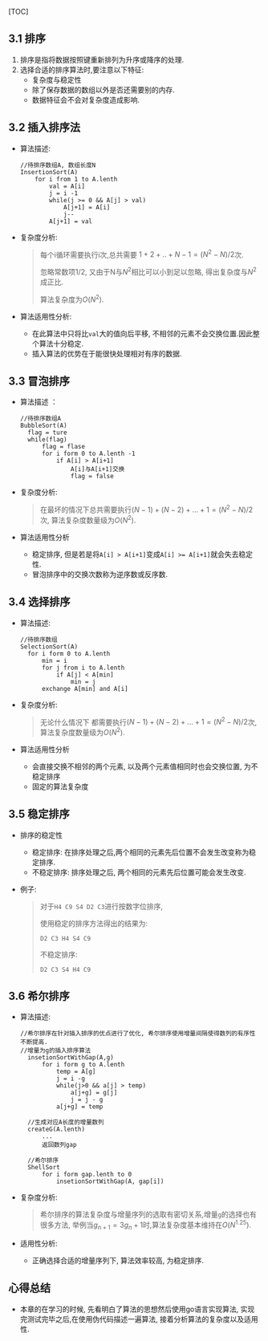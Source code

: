 [TOC]

## 3.1 排序

1. 排序是指将数据按照键重新排列为升序或降序的处理.
2. 选择合适的排序算法时,要注意以下特征:
   * 复杂度与稳定性
   * 除了保存数据的数组以外是否还需要别的内存.
   * 数据特征会不会对复杂度造成影响.



## 3.2 插入排序法

* 算法描述:

    ```
    //待排序数组A, 数组长度N
    InsertionSort(A)
        for i from 1 to A.lenth
            val = A[i]
            j = i -1
            while(j >= 0 && A[j] > val)
                A[j+1] = A[i]
                j--
            A[j+1] = val 
    ```



* 复杂度分析:

  > 每个i循环需要执行i次,总共需要 $1+2+..+N-1=(N^2-N)/2$次.
  >
  > 忽略常数项1/2, 又由于N与$N^2$相比可以小到足以忽略, 得出复杂度与$N^2$成正比.
  >
  > 算法复杂度为$O(N^2)$.




* 算法适用性分析:

  * 在此算法中只将比`val`大的值向后平移, 不相邻的元素不会交换位置.因此整个算法十分稳定.
  * 插入算法的优势在于能很快处理相对有序的数据.



## 3.3 冒泡排序

* 算法描述 ：

  ```
  //待排序数组A
  BubbleSort(A)
  	flag = ture
  	while(flag)
  		flag = flase
  		for i form 0 to A.lenth -1
  			if A[i] > A[i+1]
  				A[i]与A[i+1]交换
  				flag = false
  ```

* 复杂度分析:

  > 在最坏的情况下总共需要执行$(N-1)+(N-2)+...+1= (N^2-N)/2$次, 算法复杂度数量级为$O(N^2)$.
  
* 算法适用性分析

  * 稳定排序, 但是若是将`A[i] > A[i+1]`变成`A[i] >= A[i+1]`就会失去稳定性.
  * 冒泡排序中的交换次数称为逆序数或反序数.



## 3.4 选择排序

* 算法描述:

  ```
  //待排序数组
  SelectionSort(A)
  	for i form 0 to A.lenth
  		min = i
  		for j from i to A.lenth
  			if A[j] < A[min]
  				min = j
  		exchange A[min] and A[i]
  ```

* 复杂度分析:

  > 无论什么情况下 都需要执行$(N-1)+(N-2)+...+1= (N^2-N)/2$次, 算法复杂度数量级为$O(N^2)$.

* 算法适用性分析

  * 会直接交换不相邻的两个元素, 以及两个元素值相同时也会交换位置, 为不稳定排序
  * 固定的算法复杂度



## 3.5 稳定排序

* 排序的稳定性

    * 稳定排序: 在排序处理之后,两个相同的元素先后位置不会发生改变称为稳定排序.
    * 不稳定排序: 排序处理之后, 两个相同的元素先后位置可能会发生改变.
    
* 例子:

    > 对于`H4 C9 S4 D2 C3`进行按数字位排序, 
    >
    > 使用稳定的排序方法得出的结果为:
    >
    > `D2 C3 H4 S4 C9`
    >
    > 不稳定排序:
    >
    > `D2 C3 S4 H4 C9`

## 3.6 希尔排序

* 算法描述:

  ```
  //希尔排序在针对插入排序的优点进行了优化, 希尔排序使用增量间隔使得数列的有序性不断提高.
  //增量为g的插入排序算法
    insetionSortWithGap(A,g)
    	for i form g to A.lenth
    		temp = A[g]
    		j = i -g
    		while(j>0 && a[j] > temp)
    			a[j+g] = g[j]
    			j = j - g
    		a[j+g] = temp
    		
    //生成对应A长度的增量数列
    createG(A.lenth)
    	...
    	返回数列gap
    	
    //希尔排序
    ShellSort
    	for i form gap.lenth to 0
    		insetionSortWithGap(A, gap[i])
  ```


* 复杂度分析:

  > 希尔排序的算法复杂度与增量序列的选取有密切关系,增量`g`的选择也有很多方法, 举例当$g_{n+1}=3g_n+1$时,算法复杂度基本维持在$O(N^{1.25})$.

* 适用性分析:

  * 正确选择合适的增量序列下, 算法效率较高, 为稳定排序.



## 心得总结

* 本章的在学习的时候, 先看明白了算法的思想然后使用go语言实现算法, 实现完测试完毕之后,在使用伪代码描述一遍算法, 接着分析算法的复杂度以及适用性.

